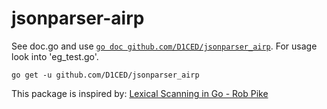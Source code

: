 # jsonparser-airp

See doc.go and use [`go doc github.com/D1CED/jsonparser_airp`](https://www.godoc.org/github.com/d1ced/jsonparser_airp).
For usage look into 'eg\_test.go'.

```
go get -u github.com/D1CED/jsonparser_airp
```

This package is inspired by:
[Lexical Scanning in Go - Rob Pike](https://www.youtube.com/watch?v=HxaD_trXwRE)
